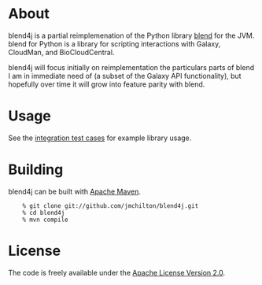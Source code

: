# About

blend4j is a partial reimplemenation of the Python library [blend][1]
for the JVM. blend for Python is a library for scripting interactions
with Galaxy, CloudMan, and BioCloudCentral. 

blend4j will focus initially on reimplementation the particulars parts
of blend I am in immediate need of (a subset of the Galaxy API
functionality), but hopefully over time it will grow into feature
parity with blend.

[1]: https://github.com/afgane/blend

# Usage

See the [integration test cases][u1] for example library usage.

[u1]: /src/test/java/com/github/jmchilton/blend4j/galaxy/IntegrationTest.java

# Building

blend4j can be built with [Apache Maven][b1].

        % git clone git://github.com/jmchilton/blend4j.git
        % cd blend4j
        % mvn compile

[b1]: http://maven.apache.org/

# License

The code is freely available under the [Apache License Version 2.0][l1].

[l1]: http://www.apache.org/licenses/LICENSE-2.0.html

